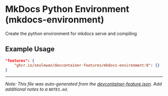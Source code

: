 
# MkDocs Python Environment (mkdocs-environment)

Create the python environment for mkdocs serve and compiling

## Example Usage

```json
"features": {
    "ghcr.io/zeulewan/devcontainer-features/mkdocs-environment:0": {}
}
```





---

_Note: This file was auto-generated from the [devcontainer-feature.json](https://github.com/zeulewan/devcontainer-features/blob/main/src/mkdocs-environment/devcontainer-feature.json).  Add additional notes to a `NOTES.md`._
